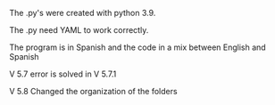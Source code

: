 The .py's were created with python 3.9. 

The .py need YAML to work correctly. 

The program is in Spanish and the code in a mix between English and Spanish

V 5.7 error is solved in V 5.7.1

V 5.8 Changed the organization of the folders